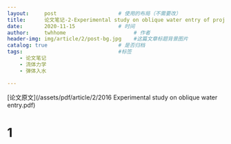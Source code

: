```yaml
---
layout:     post                    # 使用的布局（不需要改）
title:      论文笔记-2-Experimental study on oblique water entry of projectiles               # 标题 
date:       2020-11-15              # 时间
author:     twhhome                      # 作者
header-img: img/article/2/post-bg.jpg    #这篇文章标题背景图片
catalog: true                       # 是否归档
tags:                               #标签
    - 论文笔记
    - 流体力学
    - 弹体入水

---
```


[论文原文](/assets/pdf/article/2/2016 Experimental study on oblique water entry.pdf)

# 1 